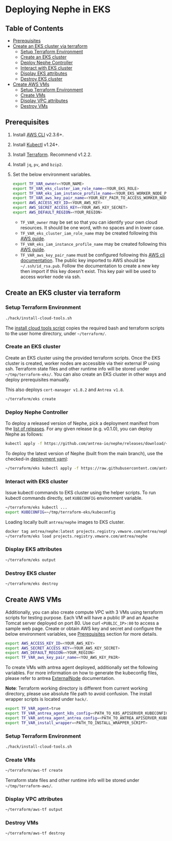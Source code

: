 # Deploying Nephe in EKS

## Table of Contents

<!-- toc -->
- [Prerequisites](#prerequisites)
- [Create an EKS cluster via terraform](#create-an-eks-cluster-via-terraform)
  - [Setup Terraform Environment](#setup-terraform-environment)
  - [Create an EKS cluster](#create-an-eks-cluster)
  - [Deploy Nephe Controller](#deploy-nephe-controller)
  - [Interact with EKS cluster](#interact-with-eks-cluster)
  - [Display EKS attributes](#display-eks-attributes)
  - [Destroy EKS cluster](#destroy-eks-cluster)
- [Create AWS VMs](#create-aws-vms)
  - [Setup Terraform Environment](#setup-terraform-environment-1)
  - [Create VMs](#create-vms)
  - [Display VPC attributes](#display-vpc-attributes)
  - [Destroy VMs](#destroy-vms)
<!-- /toc -->

## Prerequisites

1. Install [AWS CLI](https://docs.aws.amazon.com/cli/latest/userguide/cli-chap-install.html) v2.3.6+.
2. Install [Kubectl](https://kubernetes.io/docs/tasks/tools/install-kubectl/) v1.24+.
3. Install [Terraform](https://learn.hashicorp.com/terraform/getting-started/install.html). Recommend v1.2.2.
4. Install `jq`, `pv`, and `bzip2`.
5. Set the below environment variables.

   ```bash
   export TF_VAR_owner=<YOUR_NAME>
   export TF_VAR_eks_cluster_iam_role_name=<YOUR_EKS_ROLE>
   export TF_VAR_eks_iam_instance_profile_name=<YOUR_EKS_WORKER_NODE_PROFILE>
   export TF_VAR_aws_key_pair_name=<YOUR_KEY_PAIR_TO_ACCESS_WORKER_NODE>
   export AWS_ACCESS_KEY_ID=<YOUR_AWS_KEY>
   export AWS_SECRET_ACCESS_KEY=<YOUR_AWS_KEY_SECRET>
   export AWS_DEFAULT_REGION=<YOUR_REGION>
   ```

   - `TF_VAR_owner` may be set so that you can identify your own cloud resources.
      It should be one word, with no spaces and in lower case.
   - `TF_VAR_eks_cluster_iam_role_name` may be created following this [AWS guide](https://docs.aws.amazon.com/eks/latest/userguide/service_IAM_role.html#create-service-role).
   - `TF_VAR_eks_iam_instance_profile_name` may be created following this [AWS guide](https://docs.aws.amazon.com/eks/latest/userguide/create-node-role.html).
   - `TF_VAR_aws_key_pair_name` must be configured following this
      [AWS cli documentation](https://awscli.amazonaws.com/v2/documentation/api/latest/reference/ec2/import-key-pair.html).
      The public key imported to AWS should be `~/.ssh/id_rsa.pub`. Follow the
      documentation to create a new key then import if this key doesn't exist.
      This key pair will be used to access worker node via ssh.

## Create an EKS cluster via terraform

### Setup Terraform Environment

```bash
./hack/install-cloud-tools.sh
```

The [install cloud tools script](../hack/install-cloud-tools.sh) copies the
required bash and terraform scripts to the user home directory, under
`~/terraform/`.

### Create an EKS cluster

Create an EKS cluster using the provided terraform scripts. Once the EKS cluster
is created, worker nodes are accessible via their external IP using ssh.
Terraform state files and other runtime info will be stored under
`~/tmp/terraform-eks/`. You can also create an EKS cluster in other ways and
deploy prerequisites manually.

This also deploys `cert-manager v1.8.2` and `Antrea v1.8`.

```bash
~/terraform/eks create
```

### Deploy Nephe Controller

To deploy a released version of Nephe, pick a deployment manifest from the
[list of releases](https://github.com/antrea-io/nephe/releases). For any given
release <TAG> (e.g. v0.1.0), you can deploy Nephe as follows:

```bash
kubectl apply -f https://github.com/antrea-io/nephe/releases/download/<TAG>/nephe.yml
```

To deploy the latest version of Nephe (built from the main branch), use the
checked-in [deployment yaml](../config/nephe.yml):

```bash
~/terraform/eks kubectl apply -f https://raw.githubusercontent.com/antrea-io/nephe/main/config/nephe.yml
```

### Interact with EKS cluster

Issue kubectl commands to EKS cluster using the helper scripts. To run kubectl
commands directly, set `KUBECONFIG` environment variable.

```bash
~/terraform/eks kubectl ...
export KUBECONFIG=~/tmp/terraform-eks/kubeconfig
```

Loading locally built `antrea/nephe` images to EKS cluster.

```bash
docker tag antrea/nephe:latest projects.registry.vmware.com/antrea/nephe:latest
~/terraform/eks load projects.registry.vmware.com/antrea/nephe
```

### Display EKS attributes

```bash
~/terraform/eks output
```

### Destroy EKS cluster

```bash
~/terraform/eks destroy
```

## Create AWS VMs

Additionally, you can also create compute VPC with 3 VMs using terraform
scripts for testing purpose. Each VM will have a public IP and an Apache Tomcat
server deployed on port 80. Use curl `<PUBLIC_IP>:80` to access a sample web
page. Create or obtain AWS key and secret and configure the below environment
variables, see [Prerequisites](#Prerequisites) section for more details.

```bash
export AWS_ACCESS_KEY_ID=<YOUR_AWS_KEY>
export AWS_SECRET_ACCESS_KEY=<YOUR_AWS_KEY_SECRET>
export AWS_DEFAULT_REGION=<YOUR_REGION>
export TF_VAR_aws_key_pair_name=<YOU_AWS_KEY_PAIR>
```

To create VMs with antrea agent deployed, additionally set the following
variables. For more information on how to generate the kubeconfig files, please
refer to antrea [ExternalNode](https://github.com/antrea-io/antrea/blob/main/docs/external-node.md#install-antrea-agent-on-vm)
documentation.

**Note**: Terraform working directory is different from current working
directory, please use absolute file path to avoid confusion. The install wrapper
scripts is located under `hack/`.

```bash
export TF_VAR_agent=true
export TF_VAR_antrea_agent_k8s_config=<PATH_TO_K8S_APISERVER_KUBECONFIG>
export TF_VAR_antrea_agent_antrea_config=<PATH_TO_ANTREA_APISERVER_KUBECONFIG>
export TF_VAR_install_wrapper=<PATH_TO_INSTALL_WRAPPER_SCRIPT>
```

### Setup Terraform Environment

```bash
./hack/install-cloud-tools.sh
```

### Create VMs

```bash
~/terraform/aws-tf create
```

Terraform state files and other runtime info will be stored under
`~/tmp/terraform-aws/`.

### Display VPC attributes

```bash
~/terraform/aws-tf output
```

### Destroy VMs

```bash
~/terraform/aws-tf destroy
```
